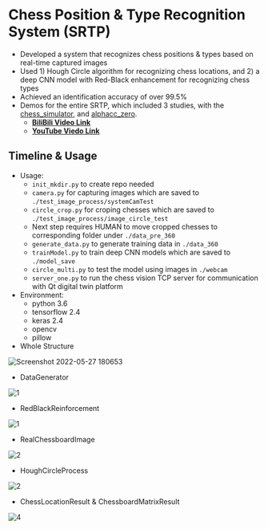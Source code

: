 # Chess Position & Type Recognition System (SRTP)

- Developed a system that recognizes chess positions & types based on real-time captured images
- Used 1) Hough Circle algorithm for recognizing chess locations, and 2) a deep CNN model with Red-Black enhancement for recognizing chess types
- Achieved an identification accuracy of over 99.5%
- Demos for the entire SRTP, which included 3 studies, with the [chess_simulator](https://github.com/lebronlihd/chess_simulator), and [alphacc_zero](https://github.com/lebronlihd/alphacc_zero).
  - **[BiliBili Video Link](https://www.bilibili.com/video/BV1zK411f7zJ)**
  - **[YouTube Viedo Link](https://youtu.be/V6IXxbrqHmE)**

## Timeline & Usage

- Usage:
    - `init_mkdir.py` to create repo needed
    - `camera.py` for capturing images which are saved to `./test_image_process/systemCamTest`
    - `circle_crop.py` for croping chesses which are saved to `./test_image_process/image_circle_test`
    - Next step requires HUMAN to move cropped chesses to corresponding folder under `./data_pre_360`
    - `generate_data.py` to generate training data in `./data_360`
    - `trainModel.py` to train deep CNN models which are saved to `./model_save`
    - `circle_multi.py` to test the model using images in `./webcam`
    - `server_one.py` to run the chess vision TCP server for communication with Qt digital twin platform
- Environment:
    - python 3.6
    - tensorflow 2.4
    - keras 2.4
    - opencv
    - pillow
- Whole Structure

![Screenshot 2022-05-27 180653](https://user-images.githubusercontent.com/67775090/170679176-e01f23dd-6be9-42be-af77-70f440031236.png)

- DataGenerator

![1](https://github.com/lebronlihd/chess_vision/blob/master/chess_cnn/1.png)

- RedBlackReinforcement

![1](https://github.com/lebronlihd/chess_vision/blob/master/chess_cnn/2.png)

- RealChessboardImage

![2](https://github.com/lebronlihd/chess_vision/blob/master/chess_cnn/3.jpg)

- HoughCircleProcess

![2](https://github.com/lebronlihd/chess_vision/blob/master/chess_cnn/4.jpg)

- ChessLocationResult & ChessboardMatrixResult

![4](https://github.com/lebronlihd/chess_vision/blob/master/chess_cnn/5.png)
